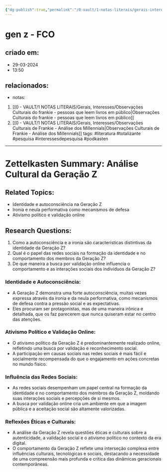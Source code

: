 ```yaml
---
{"dg-publish":true,"permalink":"/0-vault/1-notas-literais/gerais-interesses/gen-z-fco/","tags":["literatura","totalizante","pesquisa","interessesdepesquisa","podkasten"],"dgHomeLink":true,"dgShowLocalGraph":true,"dgShowFileTree":true,"dgEnableSearch":true}
---
```


# gen z - FCO

## criado em: 
- 29-03-2024
- 13:50
## relacionados:
- notas:
1. [[0 - VAULT/1 NOTAS LITERAIS/Gerais, Interesses/Observações Culturais do frankie -  pessoas que leem livros em público\|Observações Culturais do frankie -  pessoas que leem livros em público]]
2. [[0 - VAULT/1 NOTAS LITERAIS/Gerais, Interesses/Observações Culturais de Frankie - Análise dos Millennials\|Observações Culturais de Frankie - Análise dos Millennials]]
 tags: #literatura #totalizante #pesquisa #interessesdepesquisa #podkasten 

---

# Zettelkasten Summary: Análise Cultural da Geração Z

## Related Topics:
- Identidade e autoconsciência na Geração Z
- Ironia e neula performativa como mecanismos de defesa
- Ativismo político e validação online

## Research Questions:
1. Como a autoconsciência e a ironia são características distintivas da identidade da Geração Z?
2. Qual é o papel das redes sociais na formação da identidade e no comportamento dos membros da Geração Z?
3. De que maneira a busca por validação online influencia o comportamento e as interações sociais dos indivíduos da Geração Z?

### Identidade e Autoconsciência:
- A Geração Z demonstra uma forte autoconsciência, muitas vezes expressa através da ironia e da neula performativa, como mecanismos de defesa contra a pressão social e as expectativas.
- Eles procuram ser protagonistas, mas de uma maneira irônica e detalhada, que os faz parecerem que nunca quiseram estar no centro das atenções.

### Ativismo Político e Validação Online:
- O ativismo político da Geração Z é predominantemente realizado online, refletindo uma busca por validação e reconhecimento social.
- A participação em causas sociais nas redes sociais é mais fácil e socialmente recompensada do que o engajamento em ações concretas no mundo físico.

### Influência das Redes Sociais:
- As redes sociais desempenham um papel central na formação da identidade e no comportamento dos membros da Geração Z, moldando suas interações sociais e percepções de si mesmos.
- A busca por validação online cria um ambiente em que a imagem pública e a aceitação social são altamente valorizadas.

### Reflexões Éticas e Culturais:
- A análise da Geração Z revela questões éticas e culturais sobre a autenticidade, a validação social e o ativismo político no contexto da era digital.
- O comportamento da Geração Z reflete uma interseção complexa entre influências culturais, tecnológicas e sociais, destacando a necessidade de uma compreensão mais profunda e crítica das dinâmicas geracionais contemporâneas.